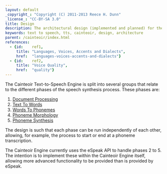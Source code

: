 ```yaml
---
layout: default
_copyright_: "Copyright (C) 2011-2013 Reece H. Dunn"
_license_: "CC-BY-SA 3.0"
title: Design
description: The architectural design (implemented and planned) for the Cainteoir Text-to-Speech Engine.
keywords: text to speech, tts, cainteoir, design, architecture
parent: /cainteoir/index.html
references:
  - {id:    ref1,
     title: "Languages, Voices, Accents and Dialects",
     href:  "languages-voices-accents-and-dialects"}
  - {id:    ref2,
     title: "Voice Quality",
     href:  "quality"}
---
```


The Cainteoir Text-to-Speech Engine is split into several groups that relate to
the different phases of the speech synthesis process. These phases are:

1.  [Document Processing](document-processing)
2.  [Text To Words](text-to-words)
3.  [Words To Phonemes](words-to-phonemes)
4.  [Phoneme Morphology](phoneme-morphology)
5.  [Phoneme Synthesis](phoneme-synthesis)

The design is such that each phase can be run independently of each other,
allowing, for example, the process to start or end at a phoneme transcription.

The Cainteoir Engine currently uses the eSpeak API to handle phases 2 to 5. The
intention is to implement these within the Cainteoir Engine itself, allowing more
advanced functionality to be provided than is provided by eSpeak.
